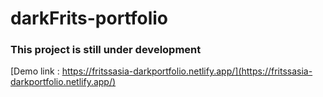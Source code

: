 # darkFrits-portfolio

### **This project is still under development**

[Demo link : https://fritssasia-darkportfolio.netlify.app/](https://fritssasia-darkportfolio.netlify.app/)
